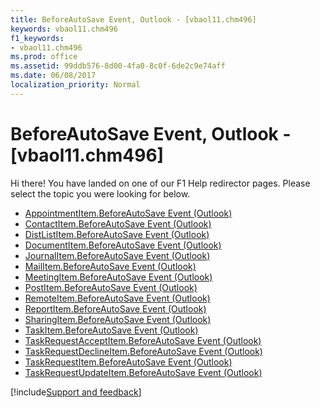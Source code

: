 ```yaml
---
title: BeforeAutoSave Event, Outlook - [vbaol11.chm496]
keywords: vbaol11.chm496
f1_keywords:
- vbaol11.chm496
ms.prod: office
ms.assetid: 99ddb576-8d00-4fa0-8c0f-6de2c9e74aff
ms.date: 06/08/2017
localization_priority: Normal
---
```



# BeforeAutoSave Event, Outlook - [vbaol11.chm496]

Hi there! You have landed on one of our F1 Help redirector pages. Please select the topic you were looking for below.

- [AppointmentItem.BeforeAutoSave Event (Outlook)](http://msdn.microsoft.com/library/c24e39d1-39e5-6422-78ff-9d4e391ea2ae%28Office.15%29.aspx)
- [ContactItem.BeforeAutoSave Event (Outlook)](http://msdn.microsoft.com/library/c9fe9c4d-3c00-455c-3e89-9ac584597117%28Office.15%29.aspx)
- [DistListItem.BeforeAutoSave Event (Outlook)](http://msdn.microsoft.com/library/bb005bda-6270-22a8-5ae0-43979e3f3e63%28Office.15%29.aspx)
- [DocumentItem.BeforeAutoSave Event (Outlook)](http://msdn.microsoft.com/library/3aaf57a3-bcc2-d0ba-6fd9-d801452dc4ca%28Office.15%29.aspx)
- [JournalItem.BeforeAutoSave Event (Outlook)](http://msdn.microsoft.com/library/b4924fd8-52cd-fa8d-11d8-2683ea2f5b52%28Office.15%29.aspx)
- [MailItem.BeforeAutoSave Event (Outlook)](http://msdn.microsoft.com/library/0c725b91-f72f-7ceb-b2a9-da4f0369cf41%28Office.15%29.aspx)
- [MeetingItem.BeforeAutoSave Event (Outlook)](http://msdn.microsoft.com/library/59de272e-a36a-e842-a962-03ebe2befa26%28Office.15%29.aspx)
- [PostItem.BeforeAutoSave Event (Outlook)](http://msdn.microsoft.com/library/61a44326-0215-869b-0824-2308fd8017cf%28Office.15%29.aspx)
- [RemoteItem.BeforeAutoSave Event (Outlook)](http://msdn.microsoft.com/library/f33e1442-0e65-cc78-34ac-496b65ba565e%28Office.15%29.aspx)
- [ReportItem.BeforeAutoSave Event (Outlook)](http://msdn.microsoft.com/library/c3a2882c-ff82-39a1-3d18-5bf4f608b09e%28Office.15%29.aspx)
- [SharingItem.BeforeAutoSave Event (Outlook)](http://msdn.microsoft.com/library/38515dda-2539-5f0b-4c04-831067c09327%28Office.15%29.aspx)
- [TaskItem.BeforeAutoSave Event (Outlook)](http://msdn.microsoft.com/library/390578bf-3c8f-31f1-d81f-e2abba3c1fb6%28Office.15%29.aspx)
- [TaskRequestAcceptItem.BeforeAutoSave Event (Outlook)](http://msdn.microsoft.com/library/03c76bb7-b267-7c5f-37aa-dd28576b6a65%28Office.15%29.aspx)
- [TaskRequestDeclineItem.BeforeAutoSave Event (Outlook)](http://msdn.microsoft.com/library/a1def448-d1cf-3eae-17c9-aeaafa8fd47b%28Office.15%29.aspx)
- [TaskRequestItem.BeforeAutoSave Event (Outlook)](http://msdn.microsoft.com/library/0907ec19-5b94-619e-dcd1-8c458294194f%28Office.15%29.aspx)
- [TaskRequestUpdateItem.BeforeAutoSave Event (Outlook)](http://msdn.microsoft.com/library/a9c71d3d-af57-af05-6831-0a55e2139df4%28Office.15%29.aspx)

[!include[Support and feedback](~/includes/feedback-boilerplate.md)]